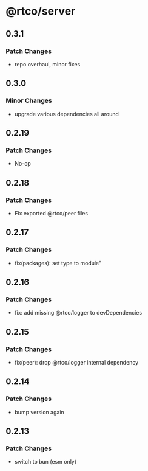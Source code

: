 # @rtco/server

## 0.3.1

### Patch Changes

- repo overhaul, minor fixes

## 0.3.0

### Minor Changes

- upgrade various dependencies all around

## 0.2.19

### Patch Changes

- No-op

## 0.2.18

### Patch Changes

- Fix exported @rtco/peer files

## 0.2.17

### Patch Changes

- fix(packages): set type to module"

## 0.2.16

### Patch Changes

- fix: add missing @rtco/logger to devDependencies

## 0.2.15

### Patch Changes

- fix(peer): drop @rtco/logger internal dependency

## 0.2.14

### Patch Changes

- bump version again

## 0.2.13

### Patch Changes

- switch to bun (esm only)
